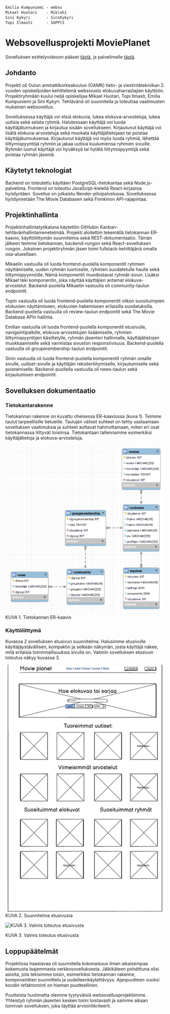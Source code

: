     Emilia Kumpuniemi - embsu
    Mikael Huotari    - Miklah1
    Sini Kykyri       - SiniKykyri
    Topi Ilmasti      - SUPPlS

# Websovellusprojekti MoviePlanet

Sovelluksen esittelyvideoon pääset [tästä](https://www.youtube.com/watch?v=4BdxWHJvRd4), ja palvelimelle [tästä](https://movieplanet.onrender.com/). 

## Johdanto
Projekti oli Oulun ammattikorkeakoulun (OAMK) tieto- ja viestintätekniikan 2. vuoden opiskelijoiden kehittelemä websivusto elokuvaharrastajien käyttöön. Projektiryhmään kuului neljä opiskelijaa Mikael Huotari, Topi Ilmasti, Emilia Kumpuniemi ja Sini Kykyri. Tehtävänä oli suunnitella ja toteuttaa vaatimusten mukainen websovellus. 

Sovelluksessa käyttäjä voi etsiä elokuvia, lukea elokuva-arvosteluja, lukea uutisia sekä selata ryhmiä. Halutessaan käyttäjä voi luoda käyttäjätunnuksen ja kirjautua sisään sovellukseen. Kirjautunut käyttäjä voi lisätä elokuva-arvosteluja sekä muokata käyttäjätietojaan tai poistaa käyttäjätunnuksensa. Kirjautunut käyttäjä voi myös luoda ryhmiä, lähettää liittymispyyntöjä ryhmiin ja jakaa uutisia kuulumiensa ryhmien sivuille. Ryhmän luonut käyttäjä voi hyväksyä tai hylätä liittymispyyntöjä sekä poistaa ryhmän jäseniä. 

## Käytetyt teknologiat
Backend on toteutettu käyttäen PostgreSQL-tietokantaa sekä Node.js-palvelinta. Frontend on toteuttu JavaScipt-kielellä React-kirjastoa hyödyntäen. Sovellus on julkaistu Render-pilvipalvelussa. Sovelluksessa hyödynnetään The Movie Databasen sekä Finnkinon API-rajapintaa.

## Projektinhallinta
Projektinhallintatyökaluna käytettiin GitHubin Kanban-tehtävänhallintamenetelmää. Projekti aloitettiin tekemällä tietokannan ER-kaavio, käyttöliittymän suunnitelma sekä REST-dokumentaatio. Tämän jälkeen teimme tietokannan, backend-rungon sekä React-sovelluksen rungon. Jokainen projektiryhmän jäsen toimi fullstack-kehittäjänä omalla osa-alueellaan.

Mikaelin vastuulla oli luoda frontend-puolella komponentit ryhmien näyttämiselle, uuden ryhmän luomiselle, ryhmien suodatetulle haulle sekä liittymispyynnöille. Nämä komponentit muodostavat ryhmät-sivun. Lisäksi Mikael teki komponentin, joka näyttää käyttäjien antamat elokuva-arvostelut. Backend-puolella Mikaelin vastuulla oli community-taulun endpointit. 

Topin vastuulla oli luoda frontend-puolella komponentit viikon suosituimpien elokuvien näyttämiseen, elokuvien hakemiseen erilaisilla suodatuksilla. Backend-puolella vastuulla oli review-taulun endpointit sekä The Movie Database APIn hallinta.

Emilian vastuulla oli luoda frontend-puolella komponentit etusivulle, navigointipalkille, elokuva-arvostelujen lisäämiselle, ryhmien liittymispyyntöjen käsittelylle, ryhmän jäsenten hallinnalle, käyttäjätietojen muokkaamiselle sekä varmistaa sivuston responsiivisuus. Backend-puolella vastuulla oli groupmembership-taulun endpointit.

Sinin vastuulla oli luoda frontend-puolella komponentit ryhmän omalle sivulle, uutiset-sivulle ja käyttäjän rekisteröitymiselle, kirjautumiselle sekä poistamiselle. Backend-puollella vastuulla oli news-taulun sekä kirjautumisen endpointit.

## Sovelluksen dokumentaatio
### Tietokantarakenne

Tietokannan rakenne on kuvattu oheisessa ER-kaaviossa (kuva 1). Teimme taulut tarpeellisille tietueille. Taulujen väliset suhteet on tehty vastaamaan sovelluksen vaatimuksia ja suhteet auttavat hahmottamaan, miten eri osat tietokannassa liittyvät toisiinsa.  Tietokantaan tallennamme esimerkiksi käyttäjätietoja ja elokuva-arvosteluja.

![KUVA1. Tietokannan ER-kaavio](Dokumentit/Tietokannan_ER-kaavio.png)
KUVA 1. Tietokannan ER-kaavio

### Käyttöliittymä
Kuvassa 2 sovelluksen etusivun suunnitelma. Halusimme etusivulle käyttäjäystävällisen, kompaktin ja selkeän näkymän, josta käyttäjä näkee, mitä erilaisia toiminnallisuuksia sivulla on. Valmiin sovelluksen etusivun toteutus näkyy kuvassa 3.

![KUVA 2. Suunnitelma etusivusta](Dokumentit/UI_suunnitelma.png)
KUVA 2. Suunnitelma etusivusta

![KUVA 3. Valmis toteutus etusivusta](Dokumentit/MoviePlanet_etusivu.png)

KUVA 3. Valmis toteutus etusivusta  
                      
## Loppupäätelmät
Projektissa haastavaa oli suunnitella kokonaisuus ilman aikaisempaa kokemusta laajemmasta verkkosovelluksesta. Jälkikäteen pohdittuna olisi asioita, jota tekisimme toisin, esimerkiksi tietokannan rakenne, komponenttien suunnittelu ja uudelleenkäytettävyys. Ajanpuutteen vuoksi koodin refaktorointi on hieman puutteellinen. 

Puutteista huolimatta olemme tyytyväisiä websovellusprojektiimme. Yhteistyö ryhmän jäsenten kesken toimi loistavasti ja saimme aikaan toimivan sovelluksen, joka täyttää arviointikriteerit. 
